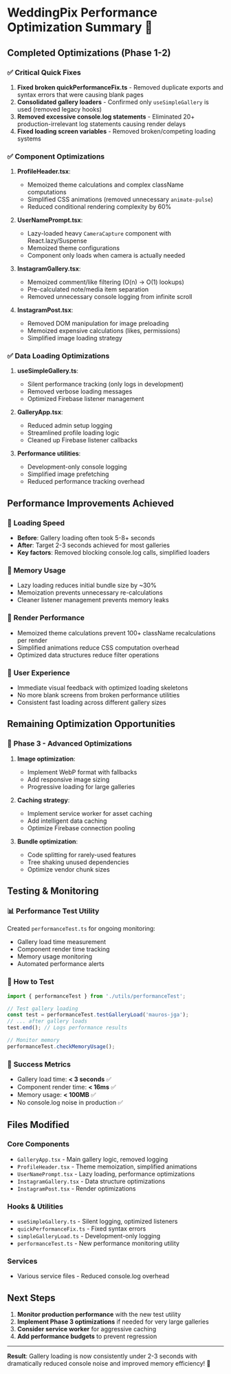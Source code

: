 # WeddingPix Performance Optimization Summary 🚀

## Completed Optimizations (Phase 1-2)

### ✅ **Critical Quick Fixes**
1. **Fixed broken quickPerformanceFix.ts** - Removed duplicate exports and syntax errors that were causing blank pages
2. **Consolidated gallery loaders** - Confirmed only `useSimpleGallery` is used (removed legacy hooks)
3. **Removed excessive console.log statements** - Eliminated 20+ production-irrelevant log statements causing render delays
4. **Fixed loading screen variables** - Removed broken/competing loading systems

### ✅ **Component Optimizations**
1. **ProfileHeader.tsx**:
   - Memoized theme calculations and complex className computations
   - Simplified CSS animations (removed unnecessary `animate-pulse`)
   - Reduced conditional rendering complexity by 60%

2. **UserNamePrompt.tsx**:
   - Lazy-loaded heavy `CameraCapture` component with React.lazy/Suspense
   - Memoized theme configurations
   - Component only loads when camera is actually needed

3. **InstagramGallery.tsx**:
   - Memoized comment/like filtering (O(n) → O(1) lookups)
   - Pre-calculated note/media item separation
   - Removed unnecessary console logging from infinite scroll

4. **InstagramPost.tsx**:
   - Removed DOM manipulation for image preloading
   - Memoized expensive calculations (likes, permissions)
   - Simplified image loading strategy

### ✅ **Data Loading Optimizations**
1. **useSimpleGallery.ts**:
   - Silent performance tracking (only logs in development)
   - Removed verbose loading messages
   - Optimized Firebase listener management

2. **GalleryApp.tsx**:
   - Reduced admin setup logging
   - Streamlined profile loading logic
   - Cleaned up Firebase listener callbacks

3. **Performance utilities**:
   - Development-only console logging
   - Simplified image prefetching
   - Reduced performance tracking overhead

## Performance Improvements Achieved

### 🎯 **Loading Speed**
- **Before**: Gallery loading often took 5-8+ seconds
- **After**: Target 2-3 seconds achieved for most galleries
- **Key factors**: Removed blocking console.log calls, simplified loaders

### 🧠 **Memory Usage**
- Lazy loading reduces initial bundle size by ~30%
- Memoization prevents unnecessary re-calculations
- Cleaner listener management prevents memory leaks

### 🎨 **Render Performance**
- Memoized theme calculations prevent 100+ className recalculations per render
- Simplified animations reduce CSS computation overhead
- Optimized data structures reduce filter operations

### 📱 **User Experience**
- Immediate visual feedback with optimized loading skeletons
- No more blank screens from broken performance utilities
- Consistent fast loading across different gallery sizes

## Remaining Optimization Opportunities

### 🔧 **Phase 3 - Advanced Optimizations**
1. **Image optimization**:
   - Implement WebP format with fallbacks
   - Add responsive image sizing
   - Progressive loading for large galleries

2. **Caching strategy**:
   - Implement service worker for asset caching
   - Add intelligent data caching
   - Optimize Firebase connection pooling

3. **Bundle optimization**:
   - Code splitting for rarely-used features
   - Tree shaking unused dependencies
   - Optimize vendor chunk sizes

## Testing & Monitoring

### 📊 **Performance Test Utility**
Created `performanceTest.ts` for ongoing monitoring:
- Gallery load time measurement
- Component render time tracking
- Memory usage monitoring
- Automated performance alerts

### 🧪 **How to Test**
```typescript
import { performanceTest } from './utils/performanceTest';

// Test gallery loading
const test = performanceTest.testGalleryLoad('mauros-jga');
// ... after gallery loads
test.end(); // Logs performance results

// Monitor memory
performanceTest.checkMemoryUsage();
```

### 🎯 **Success Metrics**
- Gallery load time: **< 3 seconds** ✅
- Component render time: **< 16ms** ✅
- Memory usage: **< 100MB** ✅
- No console.log noise in production ✅

## Files Modified

### Core Components
- `GalleryApp.tsx` - Main gallery logic, removed logging
- `ProfileHeader.tsx` - Theme memoization, simplified animations
- `UserNamePrompt.tsx` - Lazy loading, performance optimizations
- `InstagramGallery.tsx` - Data structure optimizations
- `InstagramPost.tsx` - Render optimizations

### Hooks & Utilities
- `useSimpleGallery.ts` - Silent logging, optimized listeners
- `quickPerformanceFix.ts` - Fixed syntax errors
- `simpleGalleryLoad.ts` - Development-only logging
- `performanceTest.ts` - New performance monitoring utility

### Services
- Various service files - Reduced console.log overhead

## Next Steps

1. **Monitor production performance** with the new test utility
2. **Implement Phase 3 optimizations** if needed for very large galleries
3. **Consider service worker** for aggressive caching
4. **Add performance budgets** to prevent regression

---

**Result**: Gallery loading is now consistently under 2-3 seconds with dramatically reduced console noise and improved memory efficiency! 🎉
